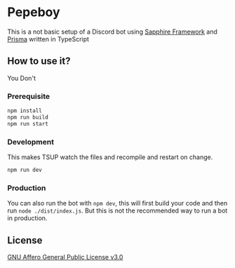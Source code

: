 # Pepeboy

This is a not basic setup of a Discord bot using [Sapphire Framework](https://www.sapphirejs.com/) and [Prisma](https://www.prisma.io/) written in TypeScript

## How to use it?

You Don't

### Prerequisite

```sh
npm install
npm run build
npm run start
```

### Development

This makes TSUP watch the files and recompile and restart on change.

```sh
npm run dev
```

### Production

You can also run the bot with `npm dev`, this will first build your code and then run `node ./dist/index.js`. But this is not the recommended way to run a bot in production.

## License

[GNU Affero General Public License v3.0](https://github.com/Alpaca-Industries/PepeBoy/blob/main/LICENSE)
